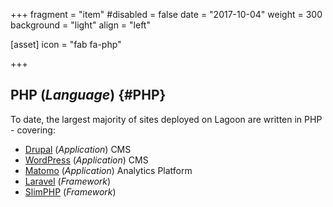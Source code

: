 +++
fragment = "item"
#disabled = false
date = "2017-10-04"
weight = 300
background = "light"
align = "left"

[asset]
  icon = "fab fa-php"

+++
## PHP (_Language_) {#PHP}

To date, the largest majority of sites deployed on Lagoon are written in PHP - covering:

- [Drupal](https://www.drupal.org) (_Application_) CMS
- [WordPress](https://wordpress.com/) (_Application_) CMS
- [Matomo](https://matomo.org/) (_Application_) Analytics Platform
- [Laravel](https://laravel.com/) (_Framework_)
- [SlimPHP](https://www.slimframework.com/) (_Framework_)

